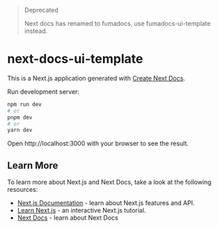 > Deprecated
>
> Next docs has renamed to fumadocs, use fumadocs-ui-template instead.

# next-docs-ui-template

This is a Next.js application generated with
[Create Next Docs](https://github.com/fuma-nama/next-docs).

Run development server:

```bash
npm run dev
# or
pnpm dev
# or
yarn dev
```

Open http://localhost:3000 with your browser to see the result.

## Learn More

To learn more about Next.js and Next Docs, take a look at the following
resources:

- [Next.js Documentation](https://nextjs.org/docs) - learn about Next.js
  features and API.
- [Learn Next.js](https://nextjs.org/learn) - an interactive Next.js tutorial.
- [Next Docs](https://next-docs-zeta.vercel.app) - learn about Next Docs
